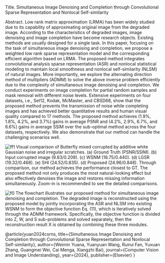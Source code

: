 Title. Simultaneous Image Denoising and Completion  through Convolutional Sparse Representation and Nonlocal Self-similarity

Abstract. Low rank matrix approximation (LRMA) has been widely studied due to its capability of approximating original image from the degraded image. According to the characteristics of degraded images, image denoising and image completion have become research objects. Existing methods are usually designed for a single task. In this paper, focusing on the task of simultaneous image denoising and completion, we propose a weighted low rank sparse representation model and the corresponding efficient algorithm based on LRMA. The proposed method integrates convolutional analysis sparse representation (ASR) and nonlocal statistical modeling to maintain local smoothness and nonlocal self-similarity (NLSM) of natural images. More importantly, we explore the alternating direction method of multipliers (ADMM) to solve the above inverse problem efficiently due to the complexity of simultaneous image denoising and completion. We conduct experiments on image completion for partial random samples and mask removal with different noise levels. Extensive experiments on four datasets, i.e., Set12, Kodak, McMaster, and CBSD68, show that the proposed method prevents the transmission of noise while completing images and has achieved better quantitative results and human visual quality compared to 17 methods. The proposed method achieves (1.9\%, 1.8\%, 4.2\%, and 3.7\%) gains in average PSNR and (4.2\%, 2.9\%, 6.7\%, and 6.6\%) gains in average SSIM over the sub-optimal method across the four datasets, respectively. We also demonstrate that our method can handle the challenging scenarios well.


![ff1](https://github.com/user-attachments/assets/429a2a8e-650c-4808-9f1c-5f743988fde6)
Visual comparison of Butterfly mixed corrupted by additive white Gaussian noise and irregular scratches. (a) Ground Truth (PSNR/SSIM). (b) Input corrupted image (9.83/0.209). (c) WSNM (18.75/0.440). (d) LGSR (19.32/0.468). (e) SHI (24.52/0.835). (d) Proposed (24.96/0.848). Through comparison, our method achieves the performance closest to GT. The proposed method not only produces the most natural-looking effect but also effectively denoises the image and restores missing information simultaneously. Zoom-in is recommended to see the detailed comparisons.

![f0](https://github.com/user-attachments/assets/6e8bc86b-2c4e-4683-a7cd-de8058e855b1)
The flowchart illustrates our proposed method for simultaneous image denoising and completion. The degraded image is reconstructed using the proposed model by jointly incorporating the ASR and NLSM into existing WSNM to form the objective function Eq. (11), which is iteratively solved through the ADMM framework. Specifically, the objective function is divided into Z, W, and S sub-problems and solved separately, then the reconstruction result X is obtained by combining these three modules.

@article{yuan2024csrns, title={Simultaneous Image Denoising and Completion  through Convolutional Sparse Representation and Nonlocal Self-similarity}, author={Weimin Yuana, Yuanyuan Wang, Ruirui Fan, Yuxuan Zhang,
Guangmei Wei, Cai Menga, Xiangzhi Bai}, journal={Computer Vision and Image Understanding}, year={2024}, publisher={Elsevier} }
